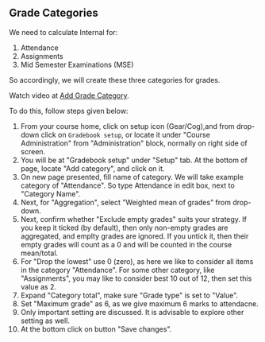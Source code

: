 ## Grade Categories

We need to calculate Internal for:

1. Attendance
1. Assignments
1. Mid Semester Examinations (MSE)

So accordingly, we will create these three categories for grades.

Watch video at [Add Grade Category](https://youtu.be/jTAMD-JUuvQ).

To do this, follow steps given below:

1.  From your course home, click on setup icon (Gear/Cog),and from drop-down
click on `Gradebook setup`, or locate it under "Course Administration" from
"Administration" block, normally on right side of screen.
1. You will be at "Gradebook setup" under "Setup" tab. At the bottom of page,
locate "Add category", and click on it.
1. On new page presented, fill name of category. We will take example
category of "Attendance". So type Attendance in edit box, next to "Category
Name".
1. Next, for "Aggregation", select "Weighted mean of grades" from drop-down.
1. Next, confirm whether "Exclude empty grades" suits your strategy.  If
you keep it ticked (by default), then only non-empty grades are aggregated,
and emplty grades are ignored.  If you untick it, then their empty grades
will count as a 0 and will be counted in the course mean/total.
1. For "Drop the lowest" use 0 (zero), as here we like to consider all items
in the category "Attendance". For some other category, like "Assignments",
you may like to consider best 10 out of 12, then set this value as 2.
1. Expand "Category total", make sure "Grade type" is set to "Value".
1. Set "Maximum grade" as 6, as we give maximum 6 marks to attendacne.
1. Only important setting are discussed. It is advisable to explore other
setting as well.
1. At the bottom click on button "Save changes".


